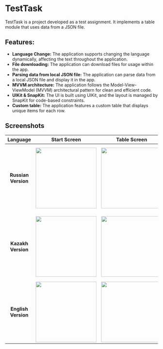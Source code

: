 # TestTask

TestTask is a project developed as a test assignment. It implements a table module that uses data from a JSON file. 
## Features:

- **Language Change:** The application supports changing the language dynamically, affecting the text throughout the application.
- **File downloading:** The application can download files for usage within the app.
- **Parsing data from local JSON file:** The application can parse data from a local JSON file and display it in the app.
- **MVVM architecture:** The application follows the Model-View-ViewModel (MVVM) architectural pattern for clean and efficient code.
- **UIKit & SnapKit:** The UI is built using UIKit, and the layout is managed by SnapKit for code-based constraints.
- **Custom table:** The application features a custom table that displays unique items for each row.

## Screenshots

| Language | Start Screen | Table Screen | Additional Features |
|:---:|:---:|:---:|:---:|
| **Russian Version** | <img src="https://github.com/Kypshak09/TestTask/assets/93346717/9c4c95f7-184f-445e-a526-d9184df45302.png" width="200"> | <img src="https://github.com/Kypshak09/TestTask/assets/93346717/1935d1fe-c901-491a-b95c-6e30ff277b21.png" width="200"> | *Choosing the language* <img src="https://github.com/Kypshak09/TestTask/assets/93346717/1dd477d2-f6fc-455d-af3e-23c767481ea4.png" width="200"> |
| **Kazakh Version** | <img src="https://github.com/Kypshak09/TestTask/assets/93346717/95022724-9eed-4a3d-8c5f-e3fb2dc9ca8c.png" width="200"> | <img src="https://github.com/Kypshak09/TestTask/assets/93346717/e3e43503-c67c-4bb6-8e95-120a6a7ccd92.png" width="200"> | *Downloading a file* <img src="https://github.com/Kypshak09/TestTask/assets/93346717/e16fe494-e9a8-4a62-92d6-21f0bd0ae5d6.png" width="200"> |
| **English Version** | <img src="https://github.com/Kypshak09/TestTask/assets/93346717/d3b06ff3-b63f-4fdd-a496-99f08bbf8d0c.png" width="200"> | <img src="https://github.com/Kypshak09/TestTask/assets/93346717/174a656a-934a-43d1-bfb1-8ae6f3c4d040.png" width="200"> |

